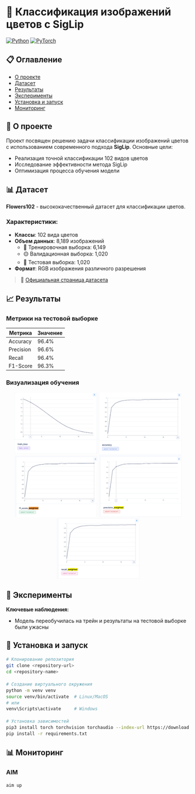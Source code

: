 # 🌸 Классификация изображений цветов с SigLip

[![Python](https://img.shields.io/badge/Python-3.8%2B-blue)](https://www.python.org/)
[![PyTorch](https://img.shields.io/badge/PyTorch-2.0%2B-red)](https://pytorch.org/)

## 📋 Оглавление
- [О проекте](#-о-проекте)
- [Датасет](#-датасет)
- [Результаты](#-результаты)
- [Эксперименты](#-эксперименты)
- [Установка и запуск](#-установка-и-запуск)
- [Мониторинг](#-мониторинг)

## 🎯 О проекте

Проект посвящен решению задачи классификации изображений цветов с использованием современного подхода **SigLip**. Основные цели:
- Реализация точной классификации 102 видов цветов
- Исследование эффективности метода SigLip
- Оптимизация процесса обучения модели

## 📊 Датасет

**Flowers102** - высококачественный датасет для классификации цветов.

### Характеристики:
- **Классы**: 102 вида цветов
- **Объем данных**: 8,189 изображений
  - 🔵 Тренировочная выборка: 6,149
  - 🟡 Валидационная выборка: 1,020
  - 🔴 Тестовая выборка: 1,020
- **Формат**: RGB изображения различного разрешения

> 🔗 [Официальная страница датасета](https://www.robots.ox.ac.uk/~vgg/data/flowers/102/)

## 📈 Результаты

### Метрики на тестовой выборке

| Метрика | Значение |
|---------|----------|
| Accuracy | 96.4% |
| Precision | 96.6% |
| Recall | 96.4% |
| F1-Score | 96.3% |

### Визуализация обучения

<div align="center">
  <img src="./metrics/train_loss.jpg" width="45%" alt="Loss График"/>
  <img src="./metrics/accuracy.jpg" width="45%" alt="Accuracy График"/>
  <img src="./metrics/f1_score.jpg" width="45%" alt="F1 score График"/>
  <img src="./metrics/precision.jpg" width="45%" alt="Precision График"/>
  <img src="./metrics/recall.jpg" width="45%" alt="Recall График"/>
</div>

## 🧪 Эксперименты

**Ключевые наблюдения:**
- Модель переобучилась на трейн и результаты на тестовой выборке были ужасны

## 🚀 Установка и запуск

```bash
# Клонирование репозитория
git clone <repository-url>
cd <repository-name>

# Создание виртуального окружения
python -m venv venv
source venv/bin/activate  # Linux/MacOS
# или
venv\Scripts\activate     # Windows

# Установка зависимостей
pip3 install torch torchvision torchaudio --index-url https://download.pytorch.org/whl/cu124
pip install -r requirements.txt
```

## 📊 Мониторинг

### AIM
```bash
aim up
```